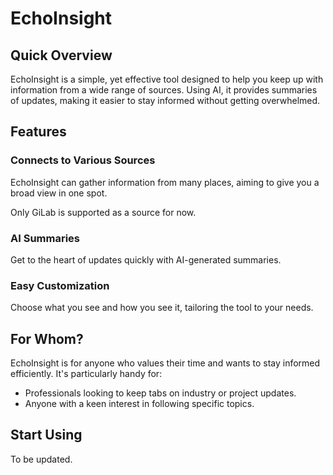 # EchoInsight

## Quick Overview

EchoInsight is a simple, yet effective tool designed to help you keep up with information from a wide range of sources. Using AI, it provides summaries of updates, making it easier to stay informed without getting overwhelmed.

## Features

### Connects to Various Sources

EchoInsight can gather information from many places, aiming to give you a broad view in one spot.

Only GiLab is supported as a source for now.

### AI Summaries

Get to the heart of updates quickly with AI-generated summaries.

### Easy Customization

Choose what you see and how you see it, tailoring the tool to your needs.

## For Whom?

EchoInsight is for anyone who values their time and wants to stay informed efficiently. It's particularly handy for:
  - Professionals looking to keep tabs on industry or project updates.
  - Anyone with a keen interest in following specific topics.

## Start Using

To be updated.
